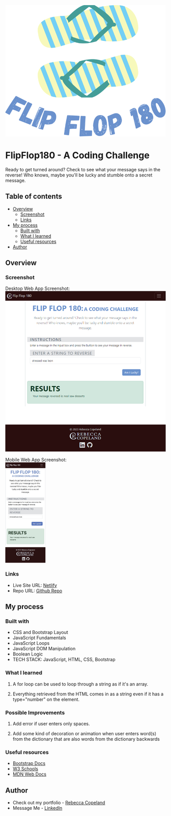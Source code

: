 ![Flip Flop 180 Logo](./img/FlipFlop180-blue-400.svg)
# FlipFlop180 - A Coding Challenge

Ready to get turned around? Check to see what your message says in the reverse! Who knows, maybe you'll be lucky and stumble onto a secret message.

## Table of contents

- [Overview](#overview)
  - [Screenshot](#screenshot)
  - [Links](#links)
- [My process](#my-process)
  - [Built with](#built-with)
  - [What I learned](#what-i-learned)
  - [Useful resources](#useful-resources)
- [Author](#author)

## Overview

### Screenshot

Desktop Web App Screenshot:
![Desktop Screenshot](./img/desktop-screenshot.png)

Mobile Web App Screenshot:
<br/>
<img src="./img/iphone-screenshot.JPG" width="25%" height="auto">

### Links

- Live Site URL: [Netlify](https://prismatic-lily-9887af.netlify.app/)
- Repo URL: [Github Repo](https://github.com/rebcop/FlipFlop180)

## My process

### Built with

- CSS and Bootstrap Layout
- JavaScript Fundamentals
- JavaScript Loops
- JavaScript DOM Manipulation
- Boolean Logic
- TECH STACK: JavaScript, HTML, CSS, Bootstrap

### What I learned

1. A for loop can be used to loop through a string as if it's an array.

2. Everything retrieved from the HTML comes in as a string even if it has a type="number" on the element.

### Possible Improvements

1. Add error if user enters only spaces.
   
3. Add some kind of decoration or animation when user enters word(s) from the dictionary that are also words from the dictionary backwards

### Useful resources

- [Bootstrap Docs](https://getbootstrap.com/docs/5.3/getting-started/introduction/)
- [W3 Schools](https://www.w3schools.com/js/)
- [MDN Web Docs](https://developer.mozilla.org/en-US/docs/Web/JavaScript)

## Author

- Check out my portfolio - [Rebecca Copeland](https://rebcop.dev/)
- Message Me - [LinkedIn](https://www.linkedin.com/in/rebcop/)
